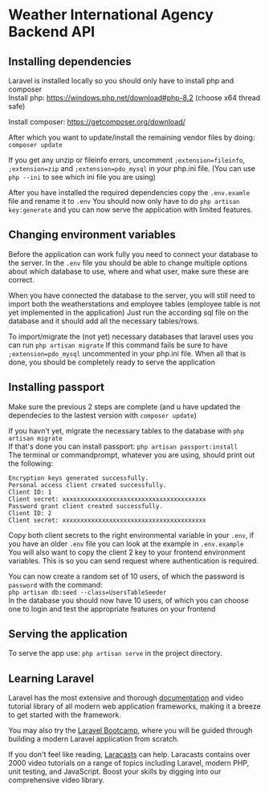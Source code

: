 # Weather International Agency Backend API

## Installing dependencies
Laravel is installed locally so you should only have to install php and composer<br >
Install php: https://windows.php.net/download#php-8.2 (choose x64 thread safe)

Install composer: https://getcomposer.org/download/

After which you want to update/install the remaining vendor files by doing: `composer update`

If you get any unzip or fileinfo errors, uncomment `;extension=fileinfo`, `;extension=zip` and `;extension=pdo_mysql` in your php.ini file. (You can use `php --ini` to see which ini file you are using)

After you have installed the required dependencies copy the `.env.examle` file and rename it to `.env`
You should now only have to do `php artisan key:generate` and you can now serve the application with limited features.

## Changing environment variables
Before the application can work fully you need to connect your database to the server. 
In the `.env` file you should be able to change multiple options about which database to use, where and what user, make sure these are correct.

When you have connected the database to the server, you will still need to import both the weatherstations and employee tables (employee table is not yet implemented in the application)
Just run the according sql file on the database and it should add all the necessary tables/rows.

To import/migrate the (not yet) necessary databases that laravel uses you can run `php artisan migrate` 
If this command fails be sure to have `;extension=pdo_mysql` uncommented in your php.ini file.
When all that is done, you should be completely ready to serve the application

## Installing passport
Make sure the previous 2 steps are complete (and u have updated the dependecies to the lastest version with `composer update`)

If you havn't yet, migrate the necessary tables to the database with `php artisan migrate` </br>
If that's done you can install passport: `php artisan passport:install` </br>
The terminal or commandprompt, whatever you are using, should print out the following:
```
Encryption keys generated successfully.
Personal access client created successfully.
Client ID: 1
Client secret: xxxxxxxxxxxxxxxxxxxxxxxxxxxxxxxxxxxxxxxx
Password grant client created successfully.
Client ID: 2
Client secret: xxxxxxxxxxxxxxxxxxxxxxxxxxxxxxxxxxxxxxxx
```
Copy both client secrets to the right environmental variable in your `.env`, if you have an older `.env` file you can look at the example in `.env.example` </br>
You will also want to copy the client 2 key to your frontend environment variables. This is so you can send request where authentication is required.

You can now create a random set of 10 users, of which the password is `password` with the command: </br> `php artisan db:seed --class=UsersTableSeeder` </br>
In the database you should now have 10 users, of which you can choose one to login and test the appropriate features on your frontend

## Serving the application
To serve the app use: `php artisan serve` in the project directory.

## Learning Laravel

Laravel has the most extensive and thorough [documentation](https://laravel.com/docs) and video tutorial library of all modern web application frameworks, making it a breeze to get started with the framework.

You may also try the [Laravel Bootcamp](https://bootcamp.laravel.com), where you will be guided through building a modern Laravel application from scratch.

If you don't feel like reading, [Laracasts](https://laracasts.com) can help. Laracasts contains over 2000 video tutorials on a range of topics including Laravel, modern PHP, unit testing, and JavaScript. Boost your skills by digging into our comprehensive video library.
